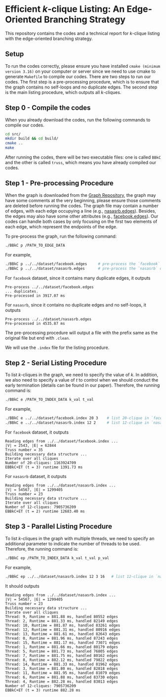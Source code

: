 # Efficient $k$-clique Listing: An Edge-Oriented Branching Strategy

This repository contains the codes and a technical report for $k$-clique listing with the edge-oriented branching strategy. 

## Setup

To run the codes correctly, please ensure you have installed `cmake (minimum version 3.16)` on your computer or server since we need to use cmake to generate `Makefile` to compile our codes. 
There are two steps to run our codes. The first step is a pre-processing procedure, which is to ensure that the graph contains no self-loops and no duplicate edges. The second step is the main listing procedure, which outputs all $k$-cliques. 

## Step 0 - Compile the codes

When you already download the codes, run the following commands to compile our codes. 

```bash
cd src/
mkdir build && cd build/
cmake ..
make
```

After running the codes, there will be two executable files: one is called `BBkC` and the other is called `truss`, which means you have already compiled our codes. 

## Step 1 - Pre-processing Procedure

When the graph is downloaded from the [Graph Repository](https://networkrepository.com/), the graph may have some comments at the very beginning, please ensure those comments are deleted before running the codes. The graph file may contain a number of edges, with each edge occupying a line (e.g., [nasasrb.edges](./dataset/nasasrb.edges)). Besides, the edges may also have some other attributes (e.g., [facebook.edges](./dataset/facebook.edges)). Our codes can handle both cases by only focusing on the first two elements of each edge, which represent the endpoints of the edge. 

To pre-process the graph, run the following command: 

```bash
./BBkC p /PATH_TO_EDGE_DATA
```

For example, 

```bash
./BBkC p ../../dataset/facebook.edges     # pre-process the `facebook` dataset
./BBkC p ../../dataset/nasasrb.edges      # pre-process the `nasasrb` dataset
```

For `facebook` dataset, since it contains many duplicate edges, it outputs

```
Pre-process ../../dataset/facebook.edges
... duplicates.
Pre-processed in 3917.07 ms
```

For `nasasrb`, since it contains no duplicate edges and no self-loops, it outputs

```
Pre-process ../../dataset/nasasrb.edges
Pre-processed in 4535.87 ms
```

The pre-processing procedure will output a file with the prefix same as the original file but end with `.clean`. 

We will use the `.index` file for the listing procedure. 

## Step 2 - Serial Listing Procedure

To list $k$-cliques in the graph, we need to specify the value of $k$. In addition, we also need to specify a value of $t$ to control when we should conduct the early termination (details can be found in our paper). Therefore, the running command is: 

```bash
./BBkC e /PATH_TO_INDEX_DATA k_val t_val
```

For example, 

```bash
./BBkC e ../../dataset/facebook.index 20 3    # list 20-clique in `facebook` with early-termination in 3-plex 
./BBkC e ../../dataset/nasasrb.index 12 2     # list 12-clique in `nasasrb` with early-termination in 2-plex
```

For `facebook` dataset, it outputs

```
Reading edges from ../../dataset/facebook.index ...
|V| = 2543, |E| = 62844
Truss number = 35
Building necessary data structure ...
Iterate over all cliques
Number of 20-cliques: 1163924709
EBBkC+ET (t = 3) runtime 1391.73 ms
```

For `nasasrb` dataset, it outputs

```
Reading edges from ../../dataset/nasasrb.index ...
|V| = 54567, |E| = 1299405
Truss number = 23
Building necessary data structure ...
Iterate over all cliques
Number of 12-cliques: 7905736209
EBBkC+ET (t = 2) runtime 12683.40 ms
```

## Step 3 - Parallel Listing Procedure

To list $k$-cliques in the graph with multiple threads, we need to specify an additional parameter to indicate the number of threads to be used. Therefore, the running command is: 

```bash
./BBkC ep /PATH_TO_INDEX_DATA k_val t_val p_val
```

For example, 

```bash
./BBkC ep ../../dataset/nasasrb.index 12 3 16   # list 12-clique in `nasasrb` with early-termination in 3-plex with 16 threads
```

It should outputs

```
Reading edges from ../../dataset/nasasrb.index ...
|V| = 54567, |E| = 1299405
Truss number = 23
Building necessary data structure ...
Iterate over all cliques
Thread: 9, Runtime = 881.88 ms, handled 80552 edges
Thread: 2, Runtime = 881.33 ms, handled 82149 edges
Thread: 10, Runtime = 881.87 ms, handled 83261 edges
Thread: 12, Runtime = 881.31 ms, handled 80916 edges
Thread: 13, Runtime = 881.61 ms, handled 82643 edges
Thread: 0, Runtime = 881.96 ms, handled 87243 edges
Thread: 15, Runtime = 881.17 ms, handled 73071 edges
Thread: 1, Runtime = 881.66 ms, handled 80179 edges
Thread: 5, Runtime = 881.73 ms, handled 76805 edges
Thread: 7, Runtime = 881.75 ms, handled 80162 edges
Thread: 8, Runtime = 882.12 ms, handled 79822 edges
Thread: 14, Runtime = 881.33 ms, handled 81962 edges
Thread: 3, Runtime = 881.80 ms, handled 82818 edges
Thread: 11, Runtime = 881.95 ms, handled 81079 edges
Thread: 6, Runtime = 881.88 ms, handled 83730 edges
Thread: 4, Runtime = 882.28 ms, handled 83013 edges
Number of 12-cliques: 7905736209
EBBkC+ET (t = 3) runtime 882.28 ms
```
